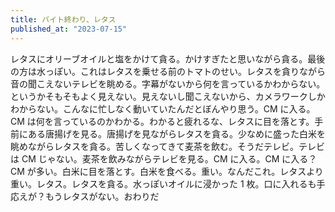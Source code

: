 ```yaml
---
title: バイト終わり、レタス
published_at: "2023-07-15"
---
```


レタスにオリーブオイルと塩をかけて貪る。かけすぎたと思いながら貪る。最後の方は水っぽい。これはレタスを乗せる前のトマトのせい。レタスを貪りながら音の聞こえないテレビを眺める。字幕がないから何を言っているかわからない。というかそもそもよく見えない。見えないし聞こえないから、カメラワークしかわからない。こんなに忙しなく動いていたんだとぼんやり思う。CM に入る。CM は何を言っているのかわかる。わかると疲れるな、レタスに目を落とす。手前にある唐揚げを見る。唐揚げを見ながらレタスを貪る。少なめに盛った白米を眺めながらレタスを貪る。苦しくなってきて麦茶を飲む。そうだテレビ。テレビは CM じゃない。麦茶を飲みながらテレビを見る。CM に入る。CM に入る？CM が多い。白米に目を落とす。白米を食べる。重い。なんだこれ。レタスより重い。レタス。レタスを貪る。水っぽいオイルに浸かった 1 枚。口に入れるも手応えが？もうレタスがない。おわりだ
